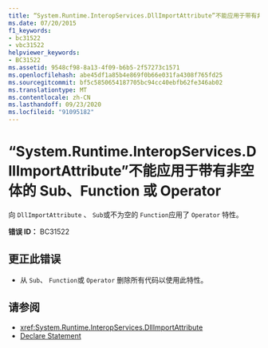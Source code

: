 ```yaml
---
title: “System.Runtime.InteropServices.DllImportAttribute”不能应用于带有非空体的 Sub、Function 或 Operator
ms.date: 07/20/2015
f1_keywords:
- bc31522
- vbc31522
helpviewer_keywords:
- BC31522
ms.assetid: 9548cf98-8a13-4f09-b6b5-2f57273c1571
ms.openlocfilehash: abe45df1a85b4e869f0b66e031fa4308f765fd25
ms.sourcegitcommit: bf5c5850654187705bc94cc40ebfb62fe346ab02
ms.translationtype: MT
ms.contentlocale: zh-CN
ms.lasthandoff: 09/23/2020
ms.locfileid: "91095182"
---
```

# <a name="systemruntimeinteropservicesdllimportattribute-cannot-be-applied-to-a-sub-function-or-operator-with-a-non-empty-body"></a>“System.Runtime.InteropServices.DllImportAttribute”不能应用于带有非空体的 Sub、Function 或 Operator

向 `DllImportAttribute` 、 `Sub`或不为空的 `Function`应用了 `Operator` 特性。  
  
 **错误 ID：** BC31522  
  
## <a name="to-correct-this-error"></a>更正此错误  
  
- 从 `Sub`、 `Function`或 `Operator` 删除所有代码以使用此特性。  
  
## <a name="see-also"></a>请参阅

- <xref:System.Runtime.InteropServices.DllImportAttribute>
- [Declare Statement](../language-reference/statements/declare-statement.md)
